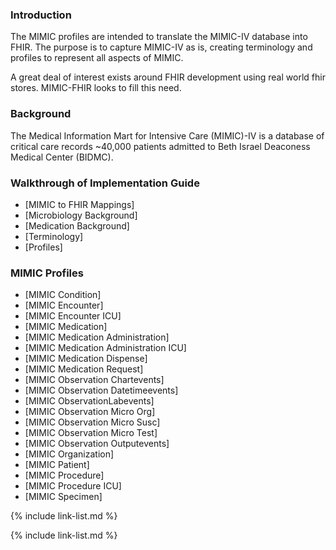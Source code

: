 ### Introduction

The MIMIC profiles are intended to translate the MIMIC-IV database into FHIR. The purpose is to capture MIMIC-IV as is, creating terminology and profiles to represent all aspects of MIMIC.


A great deal of interest exists around FHIR development using real world fhir stores. MIMIC-FHIR looks to fill this need. 

### Background

The Medical Information Mart for Intensive Care (MIMIC)-IV is a database of critical care records ~40,000 patients admitted to Beth Israel Deaconess Medical Center (BIDMC). 


### Walkthrough of Implementation Guide
- [MIMIC to FHIR Mappings]
- [Microbiology Background]
- [Medication Background]
- [Terminology] 
- [Profiles]

### MIMIC Profiles
- [MIMIC Condition]
- [MIMIC Encounter]
- [MIMIC Encounter ICU]
- [MIMIC Medication]
- [MIMIC Medication Administration]
- [MIMIC Medication Administration ICU]
- [MIMIC Medication Dispense]
- [MIMIC Medication Request]
- [MIMIC Observation Chartevents]
- [MIMIC Observation Datetimeevents]
- [MIMIC ObservationLabevents]
- [MIMIC Observation Micro Org]
- [MIMIC Observation Micro Susc]
- [MIMIC Observation Micro Test]
- [MIMIC Observation Outputevents]
- [MIMIC Organization]
- [MIMIC Patient]
- [MIMIC Procedure]
- [MIMIC Procedure ICU]
- [MIMIC Specimen]



{% include link-list.md %}


{% include link-list.md %}